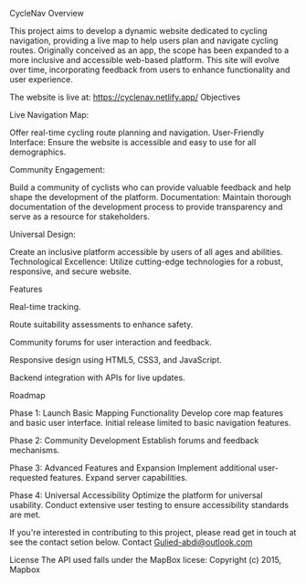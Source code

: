 CycleNav
Overview

This project aims to develop a dynamic website dedicated to cycling navigation, providing a live map to help users plan and navigate cycling routes. Originally conceived as an app, the scope has been expanded to a more inclusive and accessible web-based platform. This site will evolve over time, incorporating feedback from users to enhance functionality and user experience.

The website is live at: https://cyclenav.netlify.app/
Objectives

Live Navigation Map:

Offer real-time cycling route planning and navigation. User-Friendly Interface: Ensure the website is accessible and easy to use for all demographics.

Community Engagement:

Build a community of cyclists who can provide valuable feedback and help shape the development of the platform. Documentation: Maintain thorough documentation of the development process to provide transparency and serve as a resource for stakeholders.

Universal Design:

Create an inclusive platform accessible by users of all ages and abilities. Technological Excellence: Utilize cutting-edge technologies for a robust, responsive, and secure website.

Features

Real-time tracking.

Route suitability assessments to enhance safety.

Community forums for user interaction and feedback.

Responsive design using HTML5, CSS3, and JavaScript.

Backend integration with APIs for live updates.

Roadmap

Phase 1: Launch Basic Mapping Functionality Develop core map features and basic user interface. Initial release limited to basic navigation features.

Phase 2: Community Development Establish forums and feedback mechanisms.

Phase 3: Advanced Features and Expansion Implement additional user-requested features. Expand server capabilities.

Phase 4: Universal Accessibility Optimize the platform for universal usability. Conduct extensive user testing to ensure accessibility standards are met.

If you're interested in contributing to this project, please read get in touch at see the contact setion below.
Contact Gulied-abdi@outlook.com


License The API used falls under the MapBox licese: Copyright (c) 2015, Mapbox

